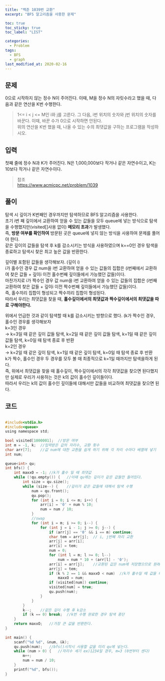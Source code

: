 ```yaml
---
title: "백준 1039번 교환"
excerpt: "BFS 알고리즘을 사용한 문제"

toc: true
toc_sticky: true
toc_label: "LIST"

categories:
  - Problem
tags:
  - BFS
  - graph
last_modified_at: 2020-02-16
---
```

문제  
-----------  
0으로 시작하지 않는 정수 N이 주어진다. 이때, M을 정수 N의 자릿수라고 했을 때, 다음과 같은 연산을 K번 수행한다.
> 1<= i < j <= M인 i와 j를 고른다. 그 다음, i번 위치의 숫자와 j번 위치의 숫자를 바꾼다. 
> 이때, 바꾼 수가 0으로 시작하면 안된다.  
위의 연산을 K번 했을 때, 나올 수 있는 수의 최댓값을 구하는 프로그램을 작성하시오.  

입력
-----------
첫째 줄에 정수 N과 K가 주어진다. N은 1,000,000보다 작거나 같은 자연수이고, K는 10보다 작거나 같은 자연수이다.  
> 참조  
> <https://www.acmicpc.net/problem/1039>  

풀이
-----------
탐색 시 깊이가 K번째인 경우까지만 탐색하므로 BFS 알고리즘을 사용한다.  
초기 i번 째 깊이에서 교환하여 얻을 수 있는 값들을 모두 queue에 넣는 방식으로 탐색을 수행했지만(visited[]사용 없이) **메모리 초과**가 발생했다.  
즉, **방문 여부를 확인하여** 방문된 곳은 queue에 넣지 않는 방식을 사용하여 문제를 풀어야 한다.  
같은 깊이의 값들을 탐색 후 k를 감소시키는 방식을 사용하였으며 k==0인 경우 탐색을 종료하고 탐색시 찾은 최고 높은 값을 반환한다. 

 
깊이별 포함된 값들을 생각해보자.  (깊이 i)  
i가 홀수인 경우 값 num을 i번 교환하여 얻을 수 있는 값들의 집합은  (i번째에서 교환하여 찾은 값들 + 깊이i 이전 홀수번째 깊이들에서 가능했던 값들)이다.  
마찬가지로 i가 짝수인 경우 값 num을 i번 교환하여 얻을 수 있는 값들의 집합은 (i번째 교환하여 찾은 값들 + 깊이i 이전 짝수번째 깊이들에서 가능했던 값들)이다.  
즉, 홀수끼리 집합이 형성되고 짝수끼리 집합이 형성된다.  
따라서 우리는 최댓값을 찾을 때, **홀수깊이에서의 최댓값과 짝수깊이에서의 최댓값을 따로 구해야한다.**


위에서 언급한 것과 같이 탐색할 때 k를 감소시키는 방향으로 했다. (k가 짝수인 경우, 홀수인 경우를 생각해보자  
k=3인 경우  
→ k=3일 때 같은 깊이 값들 탐색, k=2일 때 같은 깊이 값들 탐색, k=1일 때 같은 깊이 값들 탐색, k=0일 때 탐색 종료 후 반환  
k=2인 경우  
→ k=2일 때 같은 깊이 탐색, k=1일 때 같은 깊이 탐색, k=0일 때 탐색 종료 후 반환  
k가 짝수, 홀수인 경우 두 경우를 모두 볼 때 최종적으로 k=1일 때까지만 탐색을하게 된다.  
즉, 위에서 최댓값을 찾을 때 홀수깊이, 짝수깊이에서의 각각 최댓값을 찾으면 된다했지만 실제로 우리가 사용하는 것은 k의 값이 홀수인 깊이들이다.  
따라서 우리는 k의 값이 홀수인 깊이들에 대해서만 값들을 비교하여 최댓값을 찾으면 된다.

코드  
-------------  

``` c  

#include<stdio.h>
#include<queue>
using namespace std;
		  
bool visited[1000001];	//방문 여부
int m = -1, k;	//입력받은 값의 자리수, 교환 횟수
char arr[7];	//값 num에 대한 교환을 쉽게 하기 위해 각 자리 수마다 배열에 넣기
int num;
		  
queue<int> qu;
int bfs() {
	int maxxO = -1;	//k가 홀수 일 때 최댓값
	while (!qu.empty()) {	//이때 qu에는 깊이가 같은 값들만 들어있다.
		int size = qu.size();
		while (size--) {	//깊이가 같은 값들에 대해서 탐색 수행
			num = qu.front();
			qu.pop();
			for (int i = 0; i <= m; i++) {
				arr[i] = '0' + num % 10;
				num = num / 10;
			}
			//swap
			for (int i = m; i >= 0; i--) {
				for (int j = i - 1; j >= 0; j--) {
					if (arr[j] == '0' && i == m) continue;
					char tem = arr[j];	// i, j번째 자리 교환
					arr[j] = arr[i];
					arr[i] = tem;
					num = 0;
					for (int l = m; l >= 0; l--)
						num = num * 10 + (arr[l] - '0');
					arr[i] = arr[j];	//교환된 값은 num에 저장했으므로 원래 자리로 원위치하여 다음 교환을 가능하게 한다.
					arr[j] = tem;
					if (k % 2 == 1 && maxxO < num)	//k가 홀수일 때 값을 비교한다.
						maxxO = num;
					if (visited[num]) continue;
					visited[num] = true;
					qu.push(num);
				}
			}
		}
		k--;	//같은 깊이 수행 후 k감소
		if (k == 0) break;	//k번 수행 완료한 경우 탐색 중단
	}	
	return maxxO;	//가장 큰 값을 반환한다.
}
		  
int main() {
	scanf("%d %d", &num, &k);
	qu.push(num);	//bfs()시작시 사용할 값을 미리 qu에 넣는다.
	while (num > 0) {	//자리수 세기 ex)1234일 경우, m=3 (0번부터 센다)
		m++;
		num = num / 10;
	}
	printf("%d", bfs());
}
```